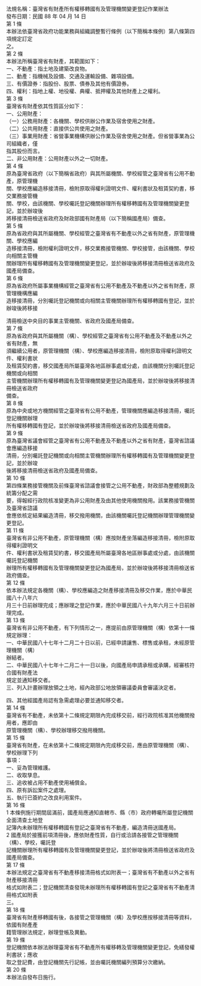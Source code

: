 法規名稱：臺灣省有財產所有權移轉國有及管理機關變更登記作業辦法  
發布日期：民國 88 年 04 月 14 日  
第 1 條  
本辦法依臺灣省政府功能業務與組織調整暫行條例（以下簡稱本條例）第八條第四項規定訂定  
之。  
第 2 條  
本辦法所稱臺灣省有財產，其範圍如下：  
一、不動產：指土地及建築改良物。  
二、動產：指機械及設備、交通及運輸設備、雜項設備。  
三、有價證券：指股份、股票、債券及其他有價證券。  
四、權利：指地上權、地役權、典權、抵押權及其他財產上之權利。  
第 3 條  
臺灣省有財產依其性質區分如下：  
一、公用財產：  
（一）公務用財產：各機關、學校供辦公作業及宿舍使用之財產。  
（二）公共用財產：直接供公共使用之財產。  
（三）事業用財產：省營事業機構供辦公作業及宿舍使用之財產。但省營事業為公司組織者，僅  
指其股份而言。  
二、非公用財產：公用財產以外之一切財產。  
第 4 條  
原為臺灣省政府（以下簡稱省政府）與其所屬機關、學校經管之臺灣省有公用不動產，原管理機  
關、學校應編造移接清冊，檢附原取得權利證明文件、權利書狀及租賃契約書，移交業務接管機  
關、學校，由該機關、學校囑託登記機關辦理所有權移轉國有及管理機關變更登記，並於辦竣後  
將移接清冊檢送省政府及財政部國有財產局（以下簡稱國產局）備查。  
第 5 條  
原為省政府與其所屬機關、學校經管之臺灣省有不動產以外之省有財產，原管理機關、學校應編  
造移接清冊，檢附權利證明文件，移交業務接管機關、學校接管，由該機關、學校向相關主管機  
關辦理所有權移轉國有及管理機關變更登記，並於辦竣後將移接清冊檢送省政府及國產局備查。  
第 6 條  
原為省政府所屬事業機構經管之臺灣省有公用不動產及不動產以外之省有財產，原管理機構應編  
造移接清冊，分別囑託登記機關或向相關主管機關辦理所有權移轉國有登記，並於辦竣後將移接  


清冊檢送中央目的事業主管機關、省政府及國產局備查。  
第 7 條  
原為省政府與其所屬機關（構）、學校經管之臺灣省有公用不動產及不動產以外之省有財產，無  
須繼續公用者，原管理機關（構）、學校應編造移接清冊，檢附原取得權利證明文件、權利書狀  
及租賃契約書，移交國產局所屬臺灣各地區辦事處或分處，由該機關分別囑託登記機關或向相關  
主管機關辦理所有權移轉國有及管理機關變更登記為國產局，並於辦竣後將移接清冊檢送省政府  
備查。  
第 8 條  
原為中央或地方機關經管之臺灣省有公用不動產，管理機關應編造移接清冊，囑託登記機關辦理  
所有權移轉國有登記，並於辦竣後將移接清冊檢送省政府及國產局備查。  
第 9 條  
原為臺灣省議會經管之臺灣省有公用不動產及不動產以外之省有財產，臺灣省諮議會應編造移接  
清冊，分別囑託登記機關或向相關主管機關辦理所有權移轉國有及管理機關變更登記，並於辦竣  
後將移接清冊檢送省政府及國產局備查。  
第 10 條  
第四條業務接管機關及前條臺灣省諮議會接管之公用不動產，財政部為整體規劃及統籌分配之需  
要，得報經行政院核准變更為非公用財產及由其他使用機關撥用。該業務接管機關及臺灣省諮議  
會應依核定結果編造清冊，移交撥用機關，由該機關囑託登記機關辦理管理機關變更登記。  
第 11 條  
臺灣省有非公用不動產，原管理機關（構）應按財產坐落編造移接清冊，檢附原取得權利證明文  
件、權利書狀及租賃契約書，移交國產局所屬臺灣各地區辦事處或分處，由該機關囑託登記機關  
辦理所有權移轉國有及管理機關變更登記為國產局，並於辦竣後將移接清冊檢送省政府備查。  
第 12 條  
依本辦法規定各機關（構）、學校應編造之財產移接清冊及移交作業，應於中華民國八十八年六  
月三十日前辦理完成；應辦理之登記作業，應於中華民國八十九年六月三十日前辦理完成。  
第 13 條  
臺灣省有非公用不動產，有下列情形之一，應提前由原管理機關（構）依第十一條規定辦理：  
一、中華民國八十七年十二月二十日以前，已經申請讓售、標售或承租，未經原管理機關（構）  
辦結者。  
二、中華民國八十七年十二月二十一日以後，向國產局申請承租或承購，經審核符合國有財產法  
規定並通知移交者。  
三、列入計畫辦理放領之土地，經內政部公地放領審議委員會審議決定者。  


四、其他經國產局認有急需處理必要並通知移交者。  
第 14 條  
臺灣省有不動產，未依第十二條規定期限內完成移交前，經行政院核准其他機關撥用者，應即由  
原管理機關（構）、學校辦理移交撥用機關。  
第 15 條  
臺灣省有財產，在未依第十二條規定期限內完成移交前，應由原管理機關（構）、學校辦理下列  
事項：  
一、妥為管理維護。  
二、收取孳息。  
三、追收被占用不動產使用補償金。  
四、原有訴訟案件之處理。  
五、執行已簽約之改良利用案件。  
第 16 條  
1 本條例施行期間屆滿前，國產局應通知直轄市、縣（市）政府轉囑所屬登記機關全面清查土地登  
記簿內未辦理所有權移轉國有登記之臺灣省有不動產，編造清冊送國產局。  
2 國產局於接獲前項清冊後，應依財產性質，自行或洽請各接管之管理機關（構）、學校，囑託登  
記機關辦理所有權移轉國有及管理機關變更登記，並於辦竣後將清冊檢送省政府及國產局備查。  
第 17 條  
本辦法規定之臺灣省有不動產移接清冊格式如附表一；臺灣省有不動產以外之省有財產移接清冊  
格式如附表二；登記機關清查發現未辦理所有權移轉國有登記之臺灣省有不動產清冊格式如附表  
三。  
第 18 條  
臺灣省有財產移轉國有後，各接管之管理機關（構）及學校應按移接清冊等資料，依國有財產產  
籍管理辦法規定，辦理登帳及異動。  
第 19 條  
登記機關依本辦法辦理臺灣省有不動產所有權移轉及管理機關變更登記，免繕發權利書狀；應收  
取之登記費，由登記機關先行記帳，並由囑託機關編列預算分次繳納。  
第 20 條  
本辦法自發布日施行。  


